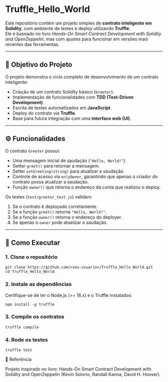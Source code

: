 # Truffle_Hello_World

Este repositório contém um projeto simples de **contrato inteligente em Solidity**, com ambiente de testes e deploy utilizando **Truffle**.  
Ele é baseado no livro *Hands-On Smart Contract Development with Solidity and OpenZeppelin*, mas com ajustes para funcionar em versões mais recentes das ferramentas.

---

## 📌 Objetivo do Projeto

O projeto demonstra o ciclo completo de desenvolvimento de um contrato inteligente:

- Criação de um contrato Solidity básico (`Greeter`).
- Implementação de funcionalidades com **TDD (Test-Driven Development)**.
- Escrita de testes automatizados em **JavaScript**.
- Deploy do contrato via **Truffle**.
- Base para futura integração com uma **interface web (UI)**.

---

## ⚙️ Funcionalidades

O contrato `Greeter` possui:

- Uma mensagem inicial de saudação (`"Hello, World!"`).
- Getter `greet()` para retornar a mensagem.
- Setter `setGreeting(string)` para atualizar a saudação.
- Controle de acesso via `onlyOwner`, garantindo que apenas o criador do contrato possa atualizar a saudação.
- Função `owner()` que retorna o endereço da conta que realizou o deploy.

Os testes (`test/greeter_test.js`) validam:

1. Se o contrato é deployado corretamente.  
2. Se a função `greet()` retorna `"Hello, World!"`.  
3. Se a função `owner()` retorna o endereço do deployer.  
4. Se apenas o `owner` pode atualizar a saudação.  


---

## 🚀 Como Executar

### 1. Clone o repositório
```
git clone https://github.com/<seu-usuario>/Truffle_Hello_World.git
cd Truffle_Hello_World
```

### 2. Instale as dependências

Certifique-se de ter o Node.js (>= 18.x) e o Truffle instalados:
```
npm install -g truffle
```

### 3. Compile os contratos
```
truffle compile
```
### 4. Rode os testes
```
truffle test
```
📖 Referência

Projeto inspirado no livro:
Hands-On Smart Contract Development with Solidity and OpenZeppelin (Kevin Solorio, Randall Kanna, David H. Hoover).


